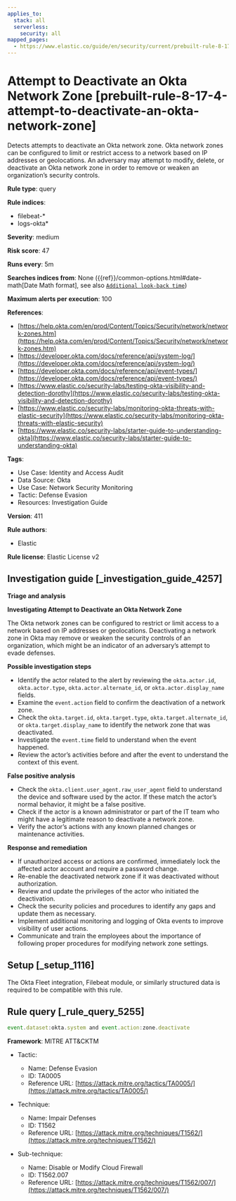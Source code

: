 ```yaml
---
applies_to:
  stack: all
  serverless:
    security: all
mapped_pages:
  - https://www.elastic.co/guide/en/security/current/prebuilt-rule-8-17-4-attempt-to-deactivate-an-okta-network-zone.html
---
```


# Attempt to Deactivate an Okta Network Zone [prebuilt-rule-8-17-4-attempt-to-deactivate-an-okta-network-zone]

Detects attempts to deactivate an Okta network zone. Okta network zones can be configured to limit or restrict access to a network based on IP addresses or geolocations. An adversary may attempt to modify, delete, or deactivate an Okta network zone in order to remove or weaken an organization’s security controls.

**Rule type**: query

**Rule indices**:

* filebeat-*
* logs-okta*

**Severity**: medium

**Risk score**: 47

**Runs every**: 5m

**Searches indices from**: None ({{ref}}/common-options.html#date-math[Date Math format], see also [`Additional look-back time`](docs-content://solutions/security/detect-and-alert/create-detection-rule.md#rule-schedule))

**Maximum alerts per execution**: 100

**References**:

* [https://help.okta.com/en/prod/Content/Topics/Security/network/network-zones.htm](https://help.okta.com/en/prod/Content/Topics/Security/network/network-zones.htm)
* [https://developer.okta.com/docs/reference/api/system-log/](https://developer.okta.com/docs/reference/api/system-log/)
* [https://developer.okta.com/docs/reference/api/event-types/](https://developer.okta.com/docs/reference/api/event-types/)
* [https://www.elastic.co/security-labs/testing-okta-visibility-and-detection-dorothy](https://www.elastic.co/security-labs/testing-okta-visibility-and-detection-dorothy)
* [https://www.elastic.co/security-labs/monitoring-okta-threats-with-elastic-security](https://www.elastic.co/security-labs/monitoring-okta-threats-with-elastic-security)
* [https://www.elastic.co/security-labs/starter-guide-to-understanding-okta](https://www.elastic.co/security-labs/starter-guide-to-understanding-okta)

**Tags**:

* Use Case: Identity and Access Audit
* Data Source: Okta
* Use Case: Network Security Monitoring
* Tactic: Defense Evasion
* Resources: Investigation Guide

**Version**: 411

**Rule authors**:

* Elastic

**Rule license**: Elastic License v2

## Investigation guide [_investigation_guide_4257]

**Triage and analysis**

**Investigating Attempt to Deactivate an Okta Network Zone**

The Okta network zones can be configured to restrict or limit access to a network based on IP addresses or geolocations. Deactivating a network zone in Okta may remove or weaken the security controls of an organization, which might be an indicator of an adversary’s attempt to evade defenses.

**Possible investigation steps**

* Identify the actor related to the alert by reviewing the `okta.actor.id`, `okta.actor.type`, `okta.actor.alternate_id`, or `okta.actor.display_name` fields.
* Examine the `event.action` field to confirm the deactivation of a network zone.
* Check the `okta.target.id`, `okta.target.type`, `okta.target.alternate_id`, or `okta.target.display_name` to identify the network zone that was deactivated.
* Investigate the `event.time` field to understand when the event happened.
* Review the actor’s activities before and after the event to understand the context of this event.

**False positive analysis**

* Check the `okta.client.user_agent.raw_user_agent` field to understand the device and software used by the actor. If these match the actor’s normal behavior, it might be a false positive.
* Check if the actor is a known administrator or part of the IT team who might have a legitimate reason to deactivate a network zone.
* Verify the actor’s actions with any known planned changes or maintenance activities.

**Response and remediation**

* If unauthorized access or actions are confirmed, immediately lock the affected actor account and require a password change.
* Re-enable the deactivated network zone if it was deactivated without authorization.
* Review and update the privileges of the actor who initiated the deactivation.
* Check the security policies and procedures to identify any gaps and update them as necessary.
* Implement additional monitoring and logging of Okta events to improve visibility of user actions.
* Communicate and train the employees about the importance of following proper procedures for modifying network zone settings.


## Setup [_setup_1116]

The Okta Fleet integration, Filebeat module, or similarly structured data is required to be compatible with this rule.


## Rule query [_rule_query_5255]

```js
event.dataset:okta.system and event.action:zone.deactivate
```

**Framework**: MITRE ATT&CKTM

* Tactic:

    * Name: Defense Evasion
    * ID: TA0005
    * Reference URL: [https://attack.mitre.org/tactics/TA0005/](https://attack.mitre.org/tactics/TA0005/)

* Technique:

    * Name: Impair Defenses
    * ID: T1562
    * Reference URL: [https://attack.mitre.org/techniques/T1562/](https://attack.mitre.org/techniques/T1562/)

* Sub-technique:

    * Name: Disable or Modify Cloud Firewall
    * ID: T1562.007
    * Reference URL: [https://attack.mitre.org/techniques/T1562/007/](https://attack.mitre.org/techniques/T1562/007/)



